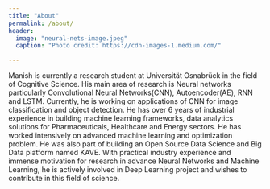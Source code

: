 ```yaml
---
title: "About"
permalink: /about/
header:
  image: "neural-nets-image.jpeg"
  caption: "Photo credit: https://cdn-images-1.medium.com/"

---
```


Manish is currently a research student at Universität Osnabrück in the field of 
Cognitive Science. His main area of research is Neural networks particularly 
Convolutional Neural Networks(CNN), Autoencoder(AE), RNN and LSTM. 
Currently, he is working on applications of CNN for image classification and 
object detection. He has over 6 years of industrial experience in building machine 
learning frameworks, data analytics solutions for Pharmaceuticals, Healthcare and 
Energy sectors. He has worked intensively on advanced machine learning and 
optimization problem. He was also part of building an Open Source Data Science 
and Big Data platform named KAVE. With practical industry experience and immense 
motivation for research in advance Neural Networks and Machine Learning, he is 
actively involved in Deep Learning project and wishes to contribute in this field 
of science.
